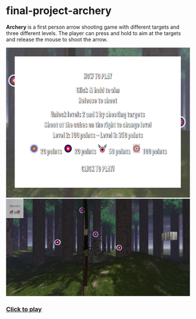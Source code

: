 # final-project-archery


<b>Archery </b> is a first person arrow shooting game with different targets and three different levels.
 The player can press and hold to aim at the targets and release the mouse to shoot the arrow.

<img src="/instructions.png"></img>
<img src="/level1.png"></img>

### [Click to play](https://sapienzainteractivegraphicscourse.github.io/final-project-archery/)
